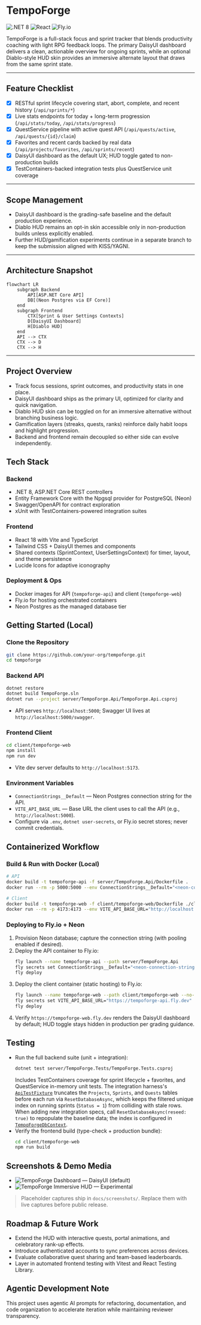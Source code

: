 # TempoForge

![.NET 8](https://img.shields.io/badge/.NET-8.0-512BD4?logo=.net&logoColor=white) ![React](https://img.shields.io/badge/React-18-61DAFB?logo=react&logoColor=white) ![Fly.io](https://img.shields.io/badge/Deploy-Fly.io-0098FF)

TempoForge is a full-stack focus and sprint tracker that blends productivity coaching with light RPG feedback loops. The primary DaisyUI dashboard delivers a clean, actionable overview for ongoing sprints, while an optional Diablo-style HUD skin provides an immersive alternate layout that draws from the same sprint state.

---

## Feature Checklist

- [x] RESTful sprint lifecycle covering start, abort, complete, and recent history (`/api/sprints/*`)
- [x] Live stats endpoints for today + long-term progression (`/api/stats/today`, `/api/stats/progress`)
- [x] QuestService pipeline with active quest API (`/api/quests/active`, `/api/quests/{id}/claim`)
- [x] Favorites and recent cards backed by real data (`/api/projects/favorites`, `/api/sprints/recent`)
- [x] DaisyUI dashboard as the default UX; HUD toggle gated to non-production builds
- [x] TestContainers-backed integration tests plus QuestService unit coverage

---

## Scope Management

- DaisyUI dashboard is the grading-safe baseline and the default production experience.
- Diablo HUD remains an opt-in skin accessible only in non-production builds unless explicitly enabled.
- Further HUD/gamification experiments continue in a separate branch to keep the submission aligned with KISS/YAGNI.

---

## Architecture Snapshot

```mermaid
flowchart LR
    subgraph Backend
        API[ASP.NET Core API]
        DB[(Neon Postgres via EF Core)]
    end
    subgraph Frontend
        CTX[Sprint & User Settings Contexts]
        D[DaisyUI Dashboard]
        H[Diablo HUD]
    end
    API --> CTX
    CTX --> D
    CTX --> H
```

---

## Project Overview
- Track focus sessions, sprint outcomes, and productivity stats in one place.
- DaisyUI dashboard ships as the primary UI, optimized for clarity and quick navigation.
- Diablo HUD skin can be toggled on for an immersive alternative without branching business logic.
- Gamification layers (streaks, quests, ranks) reinforce daily habit loops and highlight progression.
- Backend and frontend remain decoupled so either side can evolve independently.

## Tech Stack

### Backend
- .NET 8, ASP.NET Core REST controllers
- Entity Framework Core with the Npgsql provider for PostgreSQL (Neon)
- Swagger/OpenAPI for contract exploration
- xUnit with TestContainers-powered integration suites

### Frontend
- React 18 with Vite and TypeScript
- Tailwind CSS + DaisyUI themes and components
- Shared contexts (SprintContext, UserSettingsContext) for timer, layout, and theme persistence
- Lucide Icons for adaptive iconography

### Deployment & Ops
- Docker images for API (`tempoforge-api`) and client (`tempoforge-web`)
- Fly.io for hosting orchestrated containers
- Neon Postgres as the managed database tier

## Getting Started (Local)

### Clone the Repository
```bash
git clone https://github.com/your-org/tempoforge.git
cd tempoforge
```

### Backend API
```bash
dotnet restore
dotnet build TempoForge.sln
dotnet run --project server/TempoForge.Api/TempoForge.Api.csproj
```
- API serves `http://localhost:5000`; Swagger UI lives at `http://localhost:5000/swagger`.

### Frontend Client
```bash
cd client/tempoforge-web
npm install
npm run dev
```
- Vite dev server defaults to `http://localhost:5173`.

### Environment Variables
- `ConnectionStrings__Default` — Neon Postgres connection string for the API.
- `VITE_API_BASE_URL` — Base URL the client uses to call the API (e.g., `http://localhost:5000`).
- Configure via `.env`, `dotnet user-secrets`, or Fly.io secret stores; never commit credentials.

## Containerized Workflow

### Build & Run with Docker (Local)
```bash
# API
docker build -t tempoforge-api -f server/TempoForge.Api/Dockerfile .
docker run --rm -p 5000:5000 --env ConnectionStrings__Default="<neon-connection-string>" tempoforge-api

# Client
docker build -t tempoforge-web -f client/tempoforge-web/Dockerfile ./client/tempoforge-web
docker run --rm -p 4173:4173 --env VITE_API_BASE_URL="http://localhost:5000" tempoforge-web
```

### Deploying to Fly.io + Neon
1. Provision Neon database; capture the connection string (with pooling enabled if desired).
2. Deploy the API container to Fly.io:
   ```bash
   fly launch --name tempoforge-api --path server/TempoForge.Api
   fly secrets set ConnectionStrings__Default="<neon-connection-string>"
   fly deploy
   ```
3. Deploy the client container (static hosting) to Fly.io:
   ```bash
   fly launch --name tempoforge-web --path client/tempoforge-web --no-deploy
   fly secrets set VITE_API_BASE_URL="https://tempoforge-api.fly.dev"
   fly deploy
   ```
4. Verify `https://tempoforge-web.fly.dev` renders the DaisyUI dashboard by default; HUD toggle stays hidden in production per grading guidance.

## Testing
- Run the full backend suite (unit + integration):
  ```bash
  dotnet test server/TempoForge.Tests/TempoForge.Tests.csproj
  ```
  Includes TestContainers coverage for sprint lifecycle + favorites, and QuestService in-memory unit tests.
  The integration harness's [`ApiTestFixture`](server/TempoForge.Tests/Infrastructure/ApiTestFixture.cs) truncates the `Projects`, `Sprints`, and `Quests` tables before each run via `ResetDatabaseAsync`, which keeps the filtered unique index on running sprints (`Status = 1`) from colliding with stale rows. When adding new integration specs, call `ResetDatabaseAsync(reseed: true)` to repopulate the baseline data; the index is configured in [`TempoForgeDbContext`](server/TempoForge.Infrastructure/Data/TempoForgeDbContext.cs).
- Verify the frontend build (type-check + production bundle):
  ```bash
  cd client/tempoforge-web
  npm run build
  ```

## Screenshots & Demo Media
- ![TempoForge Dashboard — DaisyUI (default)](docs/screenshots/dashboard.png)
- ![TempoForge Immersive HUD — Experimental](docs/screenshots/hud.png)

> Placeholder captures ship in `docs/screenshots/`. Replace them with live captures before public release.

## Roadmap & Future Work
- Extend the HUD with interactive quests, portal animations, and celebratory rank-up effects.
- Introduce authenticated accounts to sync preferences across devices.
- Evaluate collaborative quest sharing and team-based leaderboards.
- Layer in automated frontend testing with Vitest and React Testing Library.

## Agentic Development Note
This project uses agentic AI prompts for refactoring, documentation, and code organization to accelerate iteration while maintaining reviewer transparency.









